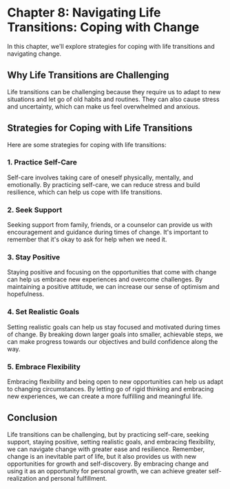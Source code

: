 Chapter 8: Navigating Life Transitions: Coping with Change
==========================================================

In this chapter, we'll explore strategies for coping with life transitions and navigating change.

Why Life Transitions are Challenging
------------------------------------

Life transitions can be challenging because they require us to adapt to new situations and let go of old habits and routines. They can also cause stress and uncertainty, which can make us feel overwhelmed and anxious.

Strategies for Coping with Life Transitions
-------------------------------------------

Here are some strategies for coping with life transitions:

### 1. Practice Self-Care

Self-care involves taking care of oneself physically, mentally, and emotionally. By practicing self-care, we can reduce stress and build resilience, which can help us cope with life transitions.

### 2. Seek Support

Seeking support from family, friends, or a counselor can provide us with encouragement and guidance during times of change. It's important to remember that it's okay to ask for help when we need it.

### 3. Stay Positive

Staying positive and focusing on the opportunities that come with change can help us embrace new experiences and overcome challenges. By maintaining a positive attitude, we can increase our sense of optimism and hopefulness.

### 4. Set Realistic Goals

Setting realistic goals can help us stay focused and motivated during times of change. By breaking down larger goals into smaller, achievable steps, we can make progress towards our objectives and build confidence along the way.

### 5. Embrace Flexibility

Embracing flexibility and being open to new opportunities can help us adapt to changing circumstances. By letting go of rigid thinking and embracing new experiences, we can create a more fulfilling and meaningful life.

Conclusion
----------

Life transitions can be challenging, but by practicing self-care, seeking support, staying positive, setting realistic goals, and embracing flexibility, we can navigate change with greater ease and resilience. Remember, change is an inevitable part of life, but it also provides us with new opportunities for growth and self-discovery. By embracing change and using it as an opportunity for personal growth, we can achieve greater self-realization and personal fulfillment.


